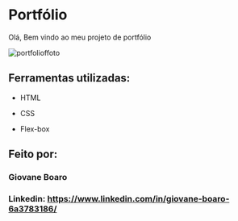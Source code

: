 # Portfólio 
Olá, Bem vindo ao meu projeto de portfólio

![portfolioffoto](https://github.com/GiovaneBoaro/projeto-alura/assets/96142962/0a3ef592-8e14-45fc-8db5-e454073bba1a)


## Ferramentas utilizadas:

* HTML

* CSS

* Flex-box

## Feito por:

### Giovane Boaro

### Linkedin: https://www.linkedin.com/in/giovane-boaro-6a3783186/
